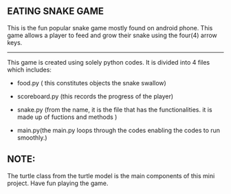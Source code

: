 ##  EATING SNAKE GAME
This is the fun popular snake game mostly found on android phone. 
This game allows a player to feed and grow their snake using the four(4) arrow keys.

---
This game is created using solely python codes. It is divided into 4 files which includes:
* food.py ( this constitutes objects the snake swallow)
* scoreboard.py (this records the progress of the player)
* snake.py (from the name, it is the file that has the functionalities. it is made up of fuctions and methods )

* main.py(the main.py loops through the codes enabling the codes to run smoothly.)

## NOTE:
The turtle class from the turtle model is the main components of this mini project.
Have fun playing the game.

